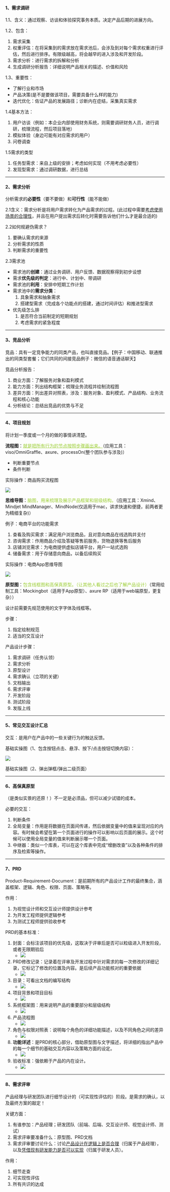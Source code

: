#### 1、需求调研

1.1、含义：通过观察、访谈和体验探究事务本质。决定产品后期的进展方向。

1.2、包含：

1. 需求采集
2. 权重评估：在将采集到的需求放在需求池后，会涉及到对每个需求权重进行评估，然后进行排序。有限级越高，将会越早的进入涉及和开发阶段。
3. 需求分析：进行需求的拆解和分析
4. 生成调研分析报告：详细说明产品相关的描述、价值和风险

1.3、重要性：

- 了解行业和市场
- 产品决策(是不是要做该项目，需要具备什么样的能力)
- 迭代优化：佐证产品的发展路径；诊断内在症结，采集真实需求

1.4基本方法：

1. 用户访谈（例如：本企业内部使用财务系统，则需要调研财务人员，进行调研，梳理流程，然后项目落地）
2. 模拟体验（身边可能有对应需求的用户）
3. 问卷调查

1.5需求的类型

1. 任务型需求：来自上级的安排；考虑如何实现（不用考虑必要性）
2. 发现型需求：通过调研数据，进行总结

---

#### 2、需求分析

分析需求的**必要性**（要不要做）和**可行性**（能不能做）

2.1含义：需求分析是将用户需求转化为产品需求的过程。(此过程中需要<u>考虑使用场景的合理性</u>，并且在用户提出需求后转化时需要告诉他们什么才是最合适的)

2.2如何规避伪需求？

1.  要确认需求的来源
2. 分析需求的性质
3. 判断需求的重要性

2.3需求池

- 需求池的**创建**：通过业务调研、用户反馈、数据观察得到初步设想
- 需求**优先级的判定**：进行中、计划中、带调研
- 需求池的**利用**：安排中短期工作计划
- 需求池中的**需求分类**：
  1. 具象需求和抽象需求
  2. 搭建型需求（完成各个功能点的搭建，通过时间评估）和推进型需求
- 优先级怎么排
  1. 是否符合当前制定的短期规划
  2. 考虑需求的紧急程度

---

#### 3、竞品分析

竞品：具有一定竞争能力的同类产品，也叫直接竞品。【例子：中国移动、联通推出的同类型套餐；它们共同的间接竞品例子：微信的语音通话聊天】

竞品分析报告：

1. 商业方面：了解服务对象和盈利模式
2. 能力方面：列出结构框架；梳理业务流程并绘制流程图
3. 差异方面：列出差异对照表，涉及：服务对象、盈利模式、产品结构、业务流程和核心功能
4. 分析结论：总结出竞品的优势与不足

---

#### 4、项目规划

将计划一季度或一个月的做的事情讲清楚。

**流程图**：<font color = "yellowgreen"><u>就是把所有行为的节点按照步骤画出来。</u></font>（应用工具：viso/OmniGraffle、axure、processOn(整个团队参与涉及)）

- 判断重要节点
- 条件判断

实际操作：商品购买流程图

![](https://github.com/Daryliu/Typora-Essay/blob/master/image/dianshangProcess.png)

**思维导图**：<font color = "yellowgreen">脑图，用来梳理及展示产品框架和层级结构。</font>（应用工具：Xmind、Mindjet MindManager、MindNode(仅适用于mac，讲求快速和便捷，前两者更为精细复杂)）

例子：电商平台的功能需求

1. 查看及购买需求：满足用户浏览商品，且对意向商品在线选购并支付
2. 咨询需求：作用商品介绍及答疑等售前服务，货物退换等售后服务
3. 店铺浏览需求：为电商提供虚拟店铺平台，用户一站式选购
4. 储备需求：用于存储意向商品，以备后续购买

实际操作：电商App思维导图

![](https://github.com/Daryliu/Typora-Essay/blob/master/image/dianshangMind.png)

**原型图**：<font color = "yellowgreen">包含线框图和高保真原型。（让其他人看过之后也了解产品设计）</font>（常用绘制工具：Mockingbot（适用于App原型）、axure RP（适用于web端原型，更复杂））

设计前需要先规范使用的文字字体及线框等。

步骤：

1. 指定绘制规范
2. 适当的交互设计

产品设计步骤：

1. 需求调研（任务认领）
2. 需求分析
3. 原型设计
4. 需求确认（立项的关键）
5. 文档输出
6. 需求评审
7. 开发阶段
8. 测试阶段
9. 发版上线

---

#### 5、常见交互设计汇总

交互：是用户在产品中的一些关键行为的触达反馈。

基础实操图（1、包含按钮点击、悬浮、按下/点击按钮切换内容）：

![](https://github.com/Daryliu/Typora-Essay/blob/master/image/axureRP.png)

基础实操图（2、弹出弹框/弹出二级页面）

---

#### 6、高保真原型

（是类似实景的还原！）不一定是必须品，但可以减少试错的成本。

必要的交互：

1. 判断条件
2. 全局变量：作用是将数据在页面间传递，然后依据变量中的值来呈现对应的内容。有时候会希望在第一个页面进行的操作可以影响以后页面的展示。这个时候可以使用全局变量的值来判断展示哪一个页面。
3. 中继器：类似一个库表，可以在这个库表中完成“增删改查”以及各种条件的排序及检索等操作。

---

#### 7、PRD

Product-Requirement-Document：是前期所有的产品设计工作的最终集合，涵盖框架、逻辑、角色、权限、页面、策略等。

作用：

1. 为视觉设计师和交互设计师提供设计参考
2. 为开发工程师提供逻辑参考
3. 为测试工程师提供验收参考

PRD的基本标准：

1. 封面：会标注该项目的优先级，这取决于评审后是否可以粒级进入开发阶段，或者无限期验后
   - ![](https://github.com/Daryliu/Typora-Essay/blob/master/image/fengmian.png)
2. PRD修改记录：记录着在评审及开发过程中针对需求的每一次修改的详细记录，它标记了修改的位置及内容。是后续产品功能核对的重要依据
   - ![](https://github.com/Daryliu/Typora-Essay/blob/master/image/xiugai.png)
3. 目录：可看出文档的编写结构
   - ![](https://github.com/Daryliu/Typora-Essay/blob/master/image/mulu.png)
4. 项目背景和项目目标
   - ![](https://github.com/Daryliu/Typora-Essay/blob/master/image/beijing.png)
5. 系统框架图：用来说明产品的重要部分和层级结构
   - ![](https://github.com/Daryliu/Typora-Essay/blob/master/image/prdkuangjia.png)
6. 产品流程图
   - ![](https://github.com/Daryliu/Typora-Essay/blob/master/image/prdliucheng.png)
7. 角色与权限对照表：说明每个角色的详细功能描述，以及不同角色之间的差异
   - ![](https://github.com/Daryliu/Typora-Essay/blob/master/image/juese.png)
8. **功能详述**：是PRD的核心部分，借助原型图与文字描述，将详细的指出产品中的每一个细节的基础交互内容以及策略方面的设定。
   - ![](https://github.com/Daryliu/Typora-Essay/blob/master/image/xiangshu.png)
9. 验收标准：强依赖于产品的内在设计。
   - ![](https://github.com/Daryliu/Typora-Essay/blob/master/image/yanshou.png)

---

#### 8、需求评审

产品经理与研发团队进行细节设计的（可实现性评估的）阶段。是需求的确认，以及最终方案的敲定！

关键方面：

1. 有谁参加：产品经理；研发团队（前端、后端、交互设计师、视觉设计师、测试）
2. 需求评审要准备什么：原型图、PRD文档
3. 需求评审要讨论什么：讨论<u>产品设计在逻辑上是否合理</u>（归属于产品经理），以及<u>凭借现有研发能力是否可以实现</u>（归属于研发人员）。

作用：

1. 细节走查
2. 可实现性评估
3. 所有共识的达成